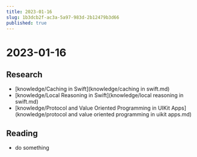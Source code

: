 ```yaml
---
title: 2023-01-16
slug: 1b3dcb2f-ac3a-5a97-983d-2b12479b3d66
published: true
---
```


# 2023-01-16

## Research

* \[knowledge/Caching in Swift\](knowledge/caching in swift.md)
* \[knowledge/Local Reasoning in Swift\](knowledge/local reasoning in swift.md)
* \[knowledge/Protocol and Value Oriented Programming in UIKit Apps\](knowledge/protocol and value oriented programming in uikit apps.md)

## Reading

* do something
